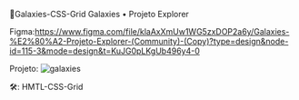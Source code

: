  🚀Galaxies-CSS-Grid
Galaxies • Projeto Explorer

Figma:https://www.figma.com/file/klaAxXmUw1WG5zxDOP2a6y/Galaxies-%E2%80%A2-Projeto-Explorer-(Community)-(Copy)?type=design&node-id=115-3&mode=design&t=KuJG0pLKgUb496y4-0

Projeto:
 ![galaxies](https://github.com/SuelenGalhardo/Galaxies-CSS-Grid/assets/122880141/4e2e2c66-15de-43c3-ad8b-7672dbf77f9e)


🛠️: HMTL-CSS-Grid



